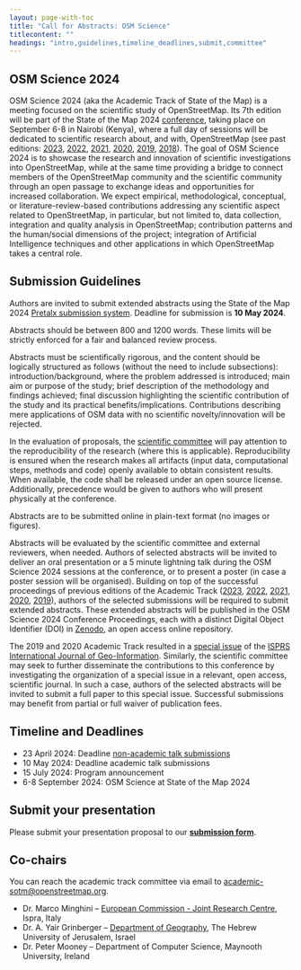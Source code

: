 ```yaml
---
layout: page-with-toc
title: "Call for Abstracts: OSM Science"
titlecontent: ""
headings: "intro,guidelines,timeline_deadlines,submit,committee"
---
```


<h2 id="intro">OSM Science 2024</h2>

OSM Science 2024 (aka the Academic Track of State of the Map) is a meeting focused on the scientific study of OpenStreetMap. Its 7th edition will be part of the State of the Map 2024 [conference](https://stateofthemap.org), taking place on September 6-8 in Nairobi (Kenya), where a full day of sessions will be dedicated to scientific research about, and with, OpenStreetMap (see past editions: [2023](https://osmscience.github.io/OSMScience2023/), [2022](https://2022.stateofthemap.org/calls/academic/), [2021](https://2021.stateofthemap.org/calls/academic/), [2020](https://2020.stateofthemap.org/cfp/academic/), [2019](https://2019.stateofthemap.org/academic_programme/), [2018](https://2018.stateofthemap.org/academictrack/)). The goal of OSM Science 2024 is to showcase the research and innovation of scientific investigations into OpenStreetMap, while at the same time providing a bridge to connect members of the OpenStreetMap community and the scientific community through an open passage to exchange ideas and opportunities for increased collaboration. We expect empirical, methodological, conceptual, or literature-review-based contributions addressing any scientific aspect related to OpenStreetMap, in particular, but not limited to, data collection, integration and quality analysis in OpenStreetMap; contribution patterns and the human/social dimensions of the project; integration of Artificial Intelligence techniques and other applications in which OpenStreetMap takes a central role.


<h2 id="guidelines">Submission Guidelines</h2>

Authors are invited to submit extended abstracts using the State of the Map 2024 [Pretalx submission system](https://pretalx.com/state-of-the-map-2024-academic-track/cfp). Deadline for submission is **10 May 2024**.

Abstracts should be between 800 and 1200 words. These limits will be strictly enforced for a fair and balanced review process.

Abstracts must be scientifically rigorous, and the content should be logically structured as follows (without the need to include subsections): introduction/background, where the problem addressed is introduced; main aim or purpose of the study; brief description of the methodology and findings achieved; final discussion highlighting the scientific contribution of the study and its practical benefits/implications. Contributions describing mere applications of OSM data with no scientific novelty/innovation will be rejected.

In the evaluation of proposals, the [scientific committee](#committee) will pay attention to the reproducibility of the research (where this is applicable). Reproducibility is ensured when the research makes all artifacts (input data, computational steps, methods and code) openly available to obtain consistent results. When available, the code shall be released under an open source license. Additionally, precedence would be given to authors who will present physically at the conference.

Abstracts are to be submitted online in plain-text format (no images or figures). 

Abstracts will be evaluated by the scientific committee and external reviewers, when needed. Authors of selected abstracts will be invited to deliver an oral presentation or a 5 minute lightning talk during the OSM Science 2024 sessions at the conference, or to present a poster (in case a poster session will be organised). Building on top of the successful proceedings of previous editions of the Academic Track ([2023](https://zenodo.org/records/10443403), [2022](https://zenodo.org/record/7004791), [2021](https://zenodo.org/record/5116434), [2020](https://zenodo.org/record/3928675), [2019](https://zenodo.org/record/3405431)), authors of the selected submissions will be required to submit extended abstracts. These extended abstracts will be published in the OSM Science 2024 Conference Proceedings, each with a distinct Digital Object Identifier (DOI) in [Zenodo](https://zenodo.org/), an open access online repository.

The 2019 and 2020 Academic Track resulted in a [special issue](https://www.mdpi.com/journal/ijgi/special_issues/OpenStreetMap) of the [ISPRS International Journal of Geo-Information](https://www.mdpi.com/journal/ijgi). Similarly, the scientific committee may seek to further disseminate the contributions to this conference by investigating the organization of a special issue in a relevant, open access, scientific journal. In such a case, authors of the selected abstracts will be invited to submit a full paper to this special issue. Successful submissions may benefit from partial or full waiver of publication fees.



<h2 id="timeline_deadlines">Timeline and Deadlines</h2>

* 23 April 2024: Deadline [non-academic talk submissions]({{site.baseurl}}/calls/general)
* 10 May 2024: Deadline academic talk submissions
* 15 July 2024: Program announcement
* 6-8 September 2024: OSM Science at State of the Map 2024


<h2 id="submit">Submit your presentation</h2>

Please submit your presentation proposal to our **[submission form](https://pretalx.com/state-of-the-map-2024-academic-track/cfp)**.


<h2 id="committee">Co-chairs</h2>

You can reach the academic track committee via email to <a href="mailto:academic-sotm@openstreetmap.org">academic-sotm@openstreetmap.org</a>.

* Dr. Marco Minghini – [European Commission - Joint Research Centre](https://joint-research-centre.ec.europa.eu/index_en), Ispra, Italy
* Dr. A. Yair Grinberger – [Department of Geography](https://en.geography.huji.ac.il/), The Hebrew University of Jerusalem, Israel
* Dr. Peter Mooney – Department of Computer Science, Maynooth University, Ireland

